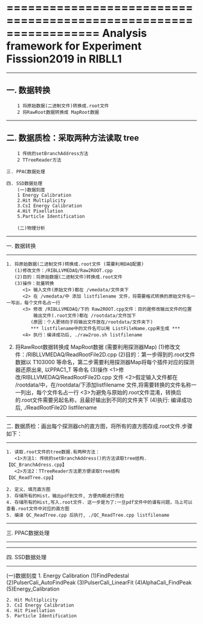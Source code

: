 =================================================================
    Analysis framework for Experiment Fisssion2019 in RIBLL1
=================================================================
------------
一. 数据转换
------------
        1 将原始数据(二进制文件)转换成.root文件
        2 将RawRoot数据转换成 MapRoot数据

-------------------------------
二. 数据质检：采取两种方法读取 tree
-------------------------------
        1 传统的setBranchAddress方法
        2 TTreeReader方法  

    三. PPAC数据处理

    四. SSD数据处理
        (一)数据刻度
        1 Energy Calibration
        2.Hit Multiplicity
        3.CsI Energy Calibration
        4.Hit Pixellation
        5.Particle Identification

        (二)物理分析


***************
一. 数据转换
***************
    1. 将原始数据(二进制文件)转换成.root文件 (需要利用DAQ配置)
       (1)修改文件：/RIBLLVMEDAQ/Raw2ROOT.cpp
       (2)目的：将原始数据(二进制文件)转换成.root文件
       (3)操作：批量转换
          <1> 输入文件(原始文件)都在 /vmedata/文件夹下
          <2> 在 /vmedata/中 添加 listfilename 文件，将需要格式转换的原始文件名一一写出，每个文件名占一行
          <3> 修改 /RIBLLVMEDAQ/下的 Raw2ROOT.cpp文件：目的是修改输出文件的位置
              输出文件(.root文件)都在 /rootdata/文件加下
             (原因：个人更倾向于将输出文件放在/rootdata/文件夹下)
             *** listfilename中的文件名可以用 ListFileName.cpp来生成 ***
          <4> 执行：编译成功后, ./raw2roo.sh listfilename


   2. 将RawRoot数据转换成 MapRoot数据 (需要利用探测器Map)
      (1)修改文件：/RIBLLVMEDAQ/ReadRootFile2D.cpp
      (2)目的：第一步得到的.root文件数据以 T103000 等命名，第二步需要利用探测器Map将每个插件对应的探测器还原出来, 以PPAC1_T 等命名
      (3)操作
         <1>修改/RIBLLVMEDAQ/ReadRootFile2D.cpp 文件
         <2>假定输入文件都在 /rootdata/中，在/rootdata/下添加listfilename 文件,将需要转换的文件名称一一列出，每个文件名占一行
         <3>为避免与原始的.root文件混淆，转换后的.root文件需要另起名称，且最好输出到不同的文件夹下
      (4)执行: 编译成功后, ./ReadRootFile2D listfilename


***************************************************************************
二. 数据质检：画出每个探测器ch的直方图，将所有的直方图存成.root文件.步骤如下：
***************************************************************************
    1. 读取.root文件的tree数据.有两种方法：
       <1>方法1: 传统的setBranchAddress()的方法读取tree结构. 【QC_BranchAdress.cpp】
       <2>方法2：TTreeReader方法更方便读取tree结构           【QC_ReadTree.cpp】

    2. 定义、填充直方图
    3. 存储所有的Hist，输出pdf到文件, 方便肉眼进行质检
    4. 存储所有的Hist,写入.root文件. 这一步是为了:一旦pdf文件中的谱有问题，马上可以查看.root文件中对应的直方图
    5. 编译 QC_ReadTree.cpp 后执行, ./QC_ReadTree.cpp listfilename


************************
三. PPAC数据处理
************************


***********************
四. SSD数据处理
***********************

(一)数据刻度
    1. Energy Calibration
       (1)FindPedestal
       (2)PulserCali_AutoFindPeak
       (3)PulserCali_LinearFit
       (4)AlphaCali_FindPeak
       (5)Energy_Calibration




    2. Hit Multiplicity
    3. CsI Energy Calibration
    4. Hit Pixellation
    5. Particle Identification
